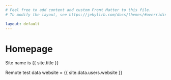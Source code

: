 ```yaml
---
# Feel free to add content and custom Front Matter to this file.
# To modify the layout, see https://jekyllrb.com/docs/themes/#overriding-theme-defaults

layout: default
---
```


# Homepage

Site name is {{ site.title }}

Remote test data website =  {{ site.data.users.website }}
